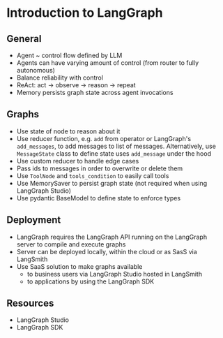 # Introduction to LangGraph

## General

- Agent ~ control flow defined by LLM
- Agents can have varying amount of control (from router to fully autonomous)
- Balance reliability with control
- ReAct: act -> observe -> reason -> repeat
- Memory persists graph state across agent invocations

## Graphs

- Use state of node to reason about it
- Use reducer function, e.g. `add` from operator or LangGraph's `add_messages`, to add messages to list of messages.
  Alternatively, use `MessageState` class to define state uses `add_message` under the hood
- Use custom reducer to handle edge cases
- Pass ids to messages in order to overwrite or delete them
- Use `ToolNode` and `tools_condition` to easily call tools
- Use MemorySaver to persist graph state (not required when using LangGraph Studio)
- Use pydantic BaseModel to define state to enforce types

## Deployment

- LangGraph requires the LangGraph API running on the LangGraph server to compile and execute graphs
- Server can be deployed locally, within the cloud or as SasS via LangSmith
- Use SaaS solution to make graphs available
  - to business users via LangGraph Studio hosted in LangSmith
  - to applications by using the LangGraph SDK

## Resources

- LangGraph Studio
- LangGraph SDK
